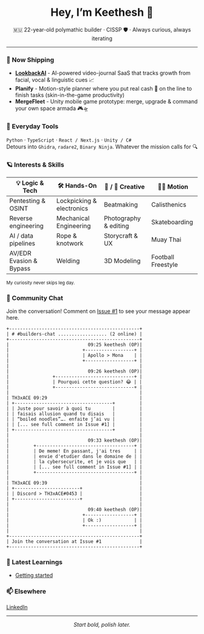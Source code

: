<!-- GitHub profile README -->
<h1 align="center">Hey, I’m Keethesh 👋</h1>
<p align="center">
  🇲🇺 22-year-old polymathic builder · CISSP 🛡️ · Always curious, always iterating
</p>

---

### 🚢  Now Shipping
- **[LookbackAI](https://lookbackai.com)** - AI-powered video-journal SaaS that tracks growth from facial, vocal & linguistic cues 📈  
- **Planify** - Motion-style planner where you put real cash 💸 on the line to finish tasks (skin-in-the-game productivity)  
- **MergeFleet** - Unity mobile game prototype: merge, upgrade & command your own space armada 🎮🛸  

### 🧰  Everyday Tools
`Python` · `TypeScript` · `React / Next.js` · `Unity / C#`  
Detours into `Ghidra`, `radare2`, `Binary Ninja`. Whatever the mission calls for 🔍

### 🪐  Interests & Skills
| 💡 Logic & Tech | 🛠️ Hands-On | 🎵 / 🎨 Creative | 🏃‍♂️ Motion |
|-----------------|-------------|-----------------|--------------|
| Pentesting & OSINT | Lockpicking & electronics | Beatmaking | Calisthenics |
| Reverse engineering | Mechanical Engineering | Photography & editing | Skateboarding |
| AI / data pipelines | Rope & knotwork | Storycraft & UX | Muay Thai |
| AV/EDR Evasion & Bypass | Welding | 3D Modeling | Football Freestyle |

<sub>My curiosity never skips leg day.</sub>

### 💬 Community Chat
Join the conversation! Comment on [Issue #1](https://github.com/keethesh/keethesh/issues/1) to see your message appear here.

<!-- CHAT_START -->
```
+------------------------------------------------+
| # #builders-chat .................. (2 online) |
+------------------------------------------------+
|                             09:25 keethesh (OP)|
|                           +------------------+ |
|                           | Apollo > Mona    | |
|                           +------------------+ |
|                                                |
|                             09:26 keethesh (OP)|
|                +-----------------------------+ |
|                | Pourquoi cette question? 😂 | |
|                +-----------------------------+ |
|                                                |
| TH3xACE 09:29                                  |
| +------------------------------------+         |
| | Juste pour savoir à quoi tu        |         |
| | faisais allusion quand tu disais   |         |
| | “boiled noodles”…. enfaite j’ai vu |         |
| | [... see full comment in Issue #1] |         |
| +------------------------------------+         |
|                                                |
|                             09:33 keethesh (OP)|
|         +------------------------------------+ |
|         | De meme! En passant, j'ai tres     | |
|         | envie d'etudier dans le domaine de | |
|         | la cybersecurite, et je vois que   | |
|         | [... see full comment in Issue #1] | |
|         +------------------------------------+ |
|                                                |
| TH3xACE 09:39                                  |
| +------------------------+                     |
| | Discord > TH3xACE#0453 |                     |
| +------------------------+                     |
|                                                |
|                             09:40 keethesh (OP)|
|                           +------------------+ |
|                           | Ok :)            | |
|                           +------------------+ |
|                                                |
+------------------------------------------------+
| Join the conversation at Issue #1              |
+------------------------------------------------+
```
<!-- CHAT_END -->

### 🧠 Latest Learnings

<!-- TIL_START -->
* [Getting started](til/001-getting-started.md)
<!-- TIL_END -->

### 📫  Elsewhere
[LinkedIn](https://www.linkedin.com/in/keethesh)

---

<p align="center"><em>Start bold, polish later.</em></p>
